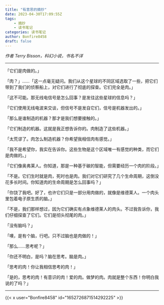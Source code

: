 ```yaml
---
title: "有意思的摘抄"
date: 2023-04-30T17:09:55Z
tags:
    - 摘抄
    - 读书笔记
categories: 读书笔记
author: Bonfire8458
draft: false
---
```


*作者 Terry Bisson，科幻小说，书名不详*

---

「它们是肉做的。」

「肉？」……「这一点毫无疑问。我们从这个星球的不同区域选取了一些，把它们带到了我们的侦察船上，对它们进行了彻底的探查。它们完全是肉。」

「这不可能。那无线电信号是怎么回事？是发往这些星球的信息吗？」

「它们使用无线电波来交谈，但信号不是发自它们，信号是机器发出的。」

「那么是谁制造的机器？那才是我们想要接触的。」

「它们制造的机器。这就是我正想告诉你的。肉制造了这些机器。」

<!--more-->

「太荒谬了。肉怎么制造机器？你希望我相信肉有感觉。」

「我不是希望你，我实在告诉你。这些生物是这个区域唯一有感觉的种类，而它们是肉做的。」

「它们像奥弗莱人。你知道，那是一种基于碳的智能，但需要经历一个肉的阶段。」

「不是。它们生时就是肉，死时也是肉。我们对它们研究了几个生命周期，这倒没花多长时间。你知道肉的生命周期是怎么回事吗？」

「你饶了我吧。好了，也许它们只是一部分用肉做的，就像是维德莱人。一个肉头里包着电子原生质的脑。」

「不是，我们那样想过，因为它们确实有点象维德莱人的肉头。不过我告诉你，我们仔细探查了它们。它们是彻头彻尾的肉。」

「没有脑吗？」

「噢，是有个脑，行吧。只不过脑也是肉做的！」

「那么……思考呢？」

「你还不明白，是吗？脑在思考。脑是肉。」

「思考的肉！你让我相信思考的肉！」

「是的，思考的肉！有意识的肉！爱的肉。做梦的肉。肉就是整个东西！你明白我说的了吗？」


---

{{< x user="Bonfire8458" id="1652726871514292225" >}}

